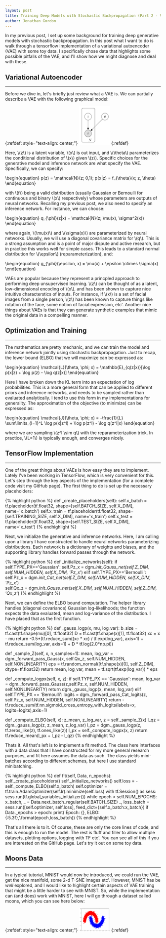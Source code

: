 ```yaml
---
layout: post
title: Training Deep Models with Stochastic Backpropagation (Part 2 - Variational Autoencoder)
author: Jonathan Gordon
---
```


In my previous post, I set up some background for training deep generative models with stochastic backpropagation. In this post what I want to do is walk through a tensorflow implementation of a variational autoencoder (VAE) with some toy data. I specifically chose data that highlights some possible pitfalls of the VAE, and I'll show how we might diagnose and deal with these. 

## Variational Autoencoder
-----

Before we dive in, let's briefly just review what a VAE is. We can partially describe a VAE with the following graphical model:

{:refdef: style="text-align: center;"}
<img src="https://raw.githubusercontent.com/Gordonjo/Jekyll-Mono/gh-pages/images/vae.png" width="20%" height="20%">
{:refdef}

Here, \\(z\\) is a latent variable, \\(x\\) is out input, and \\(\theta\\) parameterizes the conditional distribution of \\(x\\) given \\(z\\). Specific choices for the generative model and inference network are what specify the VAE. Specifically, we can specify:

\begin{equation}
p(z) = \mathcal{N}(z; 0,1); p(x|z) = f_{\theta}(x; z, \theta)
\end{equation}

with \\(f\\) being a valid distribution (usually Gaussian or Bernoulli for continuous and binary \\(x\\) respectively) whose parameters are outputs of neural networks. Recalling my previous post, we also need to specify an inference network. For instance, we can choose:

\begin{equation}
q_{\phi}(z|x) = \mathcal{N}(z; \mu(x), \sigma^2(x))
\end{equation}

where again, \\(\mu(x)\\) and \\(\sigma(x)\\) are parameterized by neural networks. Usually, we will use a diagonal covariance matrix for \\(q\\). This is a strong assumption and is a point of major dispute and active research, but in practice this works well for simple cases. This leads to a standard normal distribution for \\(\epsilon\\) (reparameterization), and:

\begin{equation}
g_{\phi}(\epsilon, x) = \mu(x) + \epsilon \otimes \sigma(x)
\end{equation}

VAEs are popular because they represent a princpled approach to performing deep unsupervised learning. \\(z\\) can be thought of as a latent, low-dimensional encoding of \\(x\\), and has been shown to capture nice intuitive characterstics of inputs. For instance, if \\(x\\) is a set of facial images from a single person, \\(z\\) has been known to capture things like rotation of the face, some notion of facial expression, etc'. Another nice things about VAEs is that they can generate synthetic examples that mimic the original data in a compelling manner. 

## Optimization and Training
-----

The mathematics are pretty mechanic, and we can train the model and inference network jointly using stochastic backpropagation. Just to recap, the lower bound (ELBO) that we will maximize can be expressed as:

\begin{equation}
\mathcal{L}(\theta, \phi; x) = \mathbb{E}_{q(z|x)}[\log p(x|z) + \log p(z) - \log q(z|x)]
\end{equation}

Here I have broken down the KL term into an expectation of log probabilities. This is a more general form that can be applied to different priors and inference networks, and needs to be sampled rather than evaluated analytically. I tend to use this form in my implementations for generality. The approximation of the objective (to minimize) can be expressed as:

\begin{equation}
\mathcal{J}(\theta, \phi; x) = -\frac{1}{L} \sum\limits_{l=1}^L \log p(x|z^l) + \log p(z^l) - \log q(z^l|x)
\end{equation}

where we are sampling \\(z^l \sim q\\) with the reparameterization trick. In practice, \\(L=1\\) is typically enough, and converges nicely. 

## TensorFlow Implementation 
-----

One of the great things about VAEs is how easy they are to implement. Lately I've been working in TensorFlow, which is very convenient for this. Let's step through the key aspects of the implementation (for a complete code visit my GitHub page). The first thing to do is set up the necessary placeholders:

{% highlight python %}
def _create_placeholders(self):
    self.x_batch = tf.placeholder(tf.float32, shape=[self.BATCH_SIZE, self.X_DIM], name='x_batch')
    self.x_train = tf.placeholder(tf.float32, shape=[self.TRAINING_SIZE, self.X_DIM], name='x_train')
    self.x_test = tf.placeholder(tf.float32, shape=[self.TEST_SIZE, self.X_DIM], name='x_test')
{% endhighlight %}

Next, we initialize the generative and inference networks. Here, I am calling upon a library I have constructed to handle neural networks parameterizing distributions. Each network is a dictionary of weights and biases, and the supporting library handles forward passes through the network.

{% highlight python %}
def _initialize_networks(self):
    if self.TYPE_PX=='Gaussian':
        self.Pz_x = dgm._init_Gauss_net(self.Z_DIM, self.NUM_HIDDEN, self.X_DIM, 'Pz_x_')
    elif self.TYPE_PX=='Bernoulli':
        self.Pz_x = dgm._init_Cat_net(self.Z_DIM, self.NUM_HIDDEN, self.X_DIM, 'Pz_x_')	   
    self.Qx_z = dgm._init_Gauss_net(self.X_DIM, self.NUM_HIDDEN, self.Z_DIM, 'Qx_z_')
{% endhighlight %}

Next, we can define the ELBO bound computation. The helper library handles (diagonal covariance) Gaussian log-likelihoods; the function expects the data evaluated, mean and log-variance of the distribution. I have placed that as the first function.

{% highlight python %}
def _gauss_logp(x, mu, log_var):
    b_size = tf.cast(tf.shape(mu)[0], tf.float32)
    D = tf.cast(tf.shape(x)[1], tf.float32)
    xc = x - mu
    return -0.5*(tf.reduce_sum((xc * xc) / tf.exp(log_var), axis=1) + 
    				tf.reduce_sum(log_var, axis=1) + D * tf.log(2.0*np.pi))

def _sample_Z(self, x, n_samples=1):
	mean, log_var = dgm._forward_pass_Gauss(x, self.Qx_z, self.NUM_HIDDEN, self.NONLINEARITY)
	eps = tf.random_normal([tf.shape(x)[0], self.Z_DIM], dtype=tf.float32)
	return mean, log_var, mean + tf.sqrt(tf.exp(log_var)) * eps 

def _compute_logpx(self, x, z):
    if self.TYPE_PX == 'Gaussian':
        mean, log_var = dgm._forward_pass_Gauss(z,self.Pz_x, self.NUM_HIDDEN, self.NONLINEARITY)
        return dgm._gauss_logp(x, mean, log_var)
    elif self.TYPE_PX == 'Bernoulli':
        logits = dgm._forward_pass_Cat_logits(z, self.Pz_x, self.NUM_HIDDEN, self.NONLINEARITY)
        return -tf.reduce_sum(tf.nn.sigmoid_cross_entropy_with_logits(labels=x, logits=logits),axis=1)

 def _compute_ELBO(self, x):
    z_mean, z_log_var, z = self._sample_Z(x)
    l_qz = dgm._gauss_logp(z, z_mean, z_log_var)
    l_pz = dgm._gauss_logp(z, tf.zeros_like(z), tf.ones_like(z)) 
    l_px = self._compute_logpx(x, z)
    return tf.reduce_mean(l_px + l_pz - l_qz)
{% endhighlight %}

Thats it. All that's left is to implement a fit method. The class here interfaces with a data class that I have constructed for my more general research purposes, and fit here assumes the data as such. The class yields mini-batches according to different schemes, but here I use standard minibatching.

{% highlight python %}
def fit(self, Data, n_epochs):
    self._create_placeholders()
    self._initialize_networks()
    self.loss = -self._compute_ELBO(self.x_batch)
    self.optimizer = tf.train.AdamOptimizer(self.lr).minimize(self.loss)
    with tf.Session() as sess:
        sess.run(tf.global_variables_initializer()) 
        while epoch < self.NUM_EPOCHS:
            x_batch, _ = Data.next_batch_regular(self.BATCH_SIZE)
            _, loss_batch = sess.run([self.optimizer, self.loss], 
                                      feed_dict={self.x_batch:x_batch})
            if Data._epochs > epoch:
                print('Epoch: {}, ELBO: {:5.3f},'.format(epoch,loss_batch)) 
{% endhighlight %}

That's all there is to it. Of course, these are only the core lines of code, and this is enough to run the model. The rest is fluff and filler to allow multiple datasets, plotting options, logging with TF etc'. You can see all of this if you are interested on the GitHub page. Let's try it out on some toy data.


## Moons Data
-----

In a typical tutorial, MNIST would now be introduced, we could run the VAE, get the nice manifold, some 2-d T-SNE images etc'. However, MNIST has be *well* explored, and I would like to highlight certain aspects of VAE training that might be a little harder to see with MNIST. So, while the implementation can (and does) work with MNIST, here I will go through a dataset called moons, which you can see here below:

{:refdef: style="text-align: center;"}
<img src="https://raw.githubusercontent.com/Gordonjo/Jekyll-Mono/gh-pages/images/moons_plot.png" width="20%" height="20%">
{:refdef}



